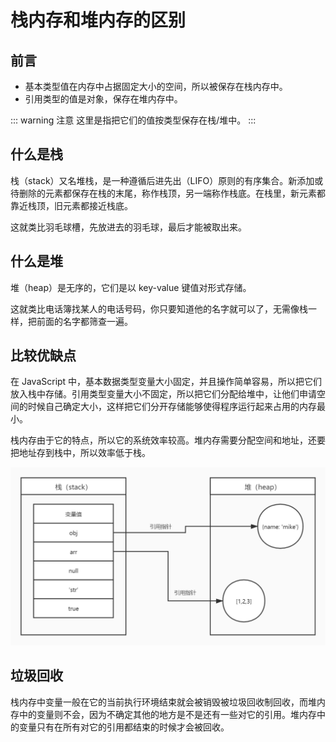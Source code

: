 # 栈内存和堆内存的区别

## 前言

- 基本类型值在内存中占据固定大小的空间，所以被保存在栈内存中。
- 引用类型的值是对象，保存在堆内存中。

::: warning 注意
这里是指把它们的值按类型保存在栈/堆中。
:::

## 什么是栈

栈（stack）又名堆栈，是一种遵循后进先出（LIFO）原则的有序集合。新添加或待删除的元素都保存在栈的末尾，称作栈顶，另一端称作栈底。在栈里，新元素都靠近栈顶，旧元素都接近栈底。

这就类比羽毛球槽，先放进去的羽毛球，最后才能被取出来。

## 什么是堆

堆（heap）是无序的，它们是以 key-value 键值对形式存储。

这就类比电话簿找某人的电话号码，你只要知道他的名字就可以了，无需像栈一样，把前面的名字都筛查一遍。

## 比较优缺点

在 JavaScript 中，基本数据类型变量大小固定，并且操作简单容易，所以把它们放入栈中存储。引用类型变量大小不固定，所以把它们分配给堆中，让他们申请空间的时候自己确定大小，这样把它们分开存储能够使得程序运行起来占用的内存最小。

栈内存由于它的特点，所以它的系统效率较高。堆内存需要分配空间和地址，还要把地址存到栈中，所以效率低于栈。

![js中栈内存和堆内存](/images/js_advanced/1.jpg)

## 垃圾回收

栈内存中变量一般在它的当前执行环境结束就会被销毁被垃圾回收制回收，而堆内存中的变量则不会，因为不确定其他的地方是不是还有一些对它的引用。堆内存中的变量只有在所有对它的引用都结束的时候才会被回收。
